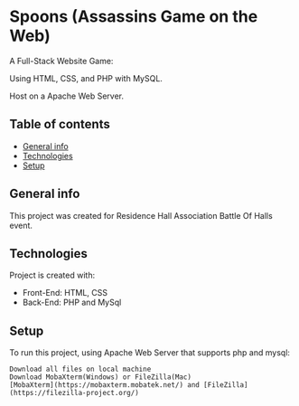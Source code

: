 # Spoons (Assassins Game on the Web)

A Full-Stack Website Game:

Using HTML, CSS, and PHP with MySQL.

Host on a Apache Web Server.

## Table of contents
* [General info](#general-info)
* [Technologies](#technologies)
* [Setup](#setup)

## General info
This project was created for Residence Hall Association Battle Of Halls event.
	
## Technologies
Project is created with:
* Front-End: HTML, CSS
* Back-End: PHP and MySql
	
## Setup
To run this project, using Apache Web Server that supports php and mysql:

```
Download all files on local machine
Download MobaXterm(Windows) or FileZilla(Mac)
[MobaXterm](https://mobaxterm.mobatek.net/) and [FileZilla](https://filezilla-project.org/)
 
```
